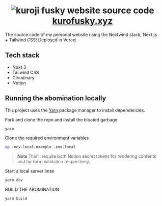 <h1 align="center">
  <img alt="kuroji fusky website source code" src="https://user-images.githubusercontent.com/94678583/198828532-a6441fa4-696b-472b-bbac-2866d9dbd5f6.png">
  <a href="https://kurofusky.xyz">kurofusky.xyz</a>
</h1>

The source code of my personal website using the Nextwind stack, Next.js +
Tailwind CSS! Deployed in Vercel.

## Tech stack

- Nuxt 3
- Tailwind CSS
- Cloudinary
- Notion

## Running the abomination locally

This project uses the [Yarn](https://yarnpkg.com) package manager to install dependencies.

Fork and clone the repo and install the bloated garbage

```sh
yarn
```

Clone the required environment variables

```sh
cp .env.local.example .env.local
```

> **Note** This'll require both Notion secret tokens for
rendering contents and for form validation respectively.

Start a local server lmao

```sh
yarn dev
```

BUILD THE ABOMINATION

```sh
yarn build
```
